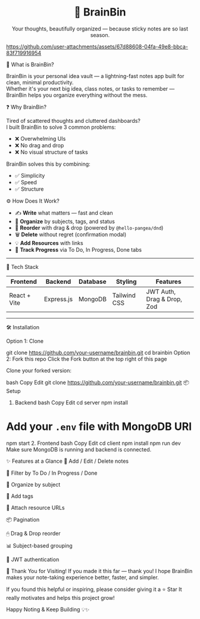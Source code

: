 
<h1 align="center">🧠 BrainBin</h1>
<p align="center">Your thoughts, beautifully organized — because sticky notes are so last season.</p>

https://github.com/user-attachments/assets/67d88608-04fa-49e8-bbca-83f719916954

📌 What is BrainBin?

BrainBin is your personal idea vault — a lightning-fast notes app built for clean, minimal productivity.  
Whether it's your next big idea, class notes, or tasks to remember — BrainBin helps you organize everything without the mess.

❓ Why BrainBin?

Tired of scattered thoughts and cluttered dashboards?  
I built BrainBin to solve 3 common problems:
- ❌ Overwhelming UIs
- ❌ No drag and drop
- ❌ No visual structure of tasks

BrainBin solves this by combining:
- ✅ Simplicity
- ✅ Speed
- ✅ Structure

⚙️ How Does It Work?

- ✍ **Write** what matters — fast and clean
- 🧠 **Organize** by subjects, tags, and status
- 🔁 **Reorder** with drag & drop (powered by `@hello-pangea/dnd`)
- 🗑 **Delete** without regret (confirmation modal)
- 💡 **Add Resources** with links
- 🎯 **Track Progress** via To Do, In Progress, Done tabs

---

🚀 Tech Stack

| Frontend      | Backend       | Database | Styling        | Features                  |
|---------------|---------------|----------|----------------|---------------------------|
| React + Vite  | Express.js    | MongoDB  | Tailwind CSS   | JWT Auth, Drag & Drop, Zod |

---

🛠️ Installation

Option 1: Clone


git clone https://github.com/your-username/brainbin.git
cd brainbin
Option 2: Fork this repo
Click the Fork button at the top right of this page

Clone your forked version:

bash
Copy
Edit
git clone https://github.com/your-username/brainbin.git
📦 Setup
1. Backend
bash
Copy
Edit
cd server
npm install
# Add your `.env` file with MongoDB URI
npm start
2. Frontend
bash
Copy
Edit
cd client
npm install
npm run dev
Make sure MongoDB is running and backend is connected.

✨ Features at a Glance
📒 Add / Edit / Delete notes

🎯 Filter by To Do / In Progress / Done

🧠 Organize by subject

🔖 Add tags

🔗 Attach resource URLs

📦 Pagination

🖱 Drag & Drop reorder

📊 Subject-based grouping

🔐 JWT authentication

🙌 Thank You for Visiting!
If you made it this far — thank you!
I hope BrainBin makes your note-taking experience better, faster, and simpler.

If you found this helpful or inspiring, please consider giving it a ⭐️ Star
It really motivates and helps this project grow!

Happy Noting & Keep Building 💡✨

